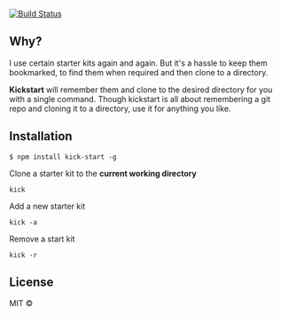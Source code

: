 
[![Build Status](https://travis-ci.org/jerilseb/kick-start.svg?branch=master)](https://travis-ci.org/jerilseb/kick-start)

## Why?
I use certain starter kits again and again. But it's a hassle to keep them bookmarked, to find them when required and then clone to a directory.

**Kickstart** will remember them and clone to the desired directory for you with a single command. Though kickstart is all about remembering a git repo and cloning it to a directory, use it for anything you like.

## Installation
```
$ npm install kick-start -g
```


Clone a starter kit to the **current working directory**
```
kick
```


Add a new starter kit
```
kick -a
```

Remove a start kit
```
kick -r
```

## License
MIT © 
